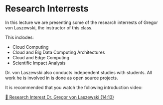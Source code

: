 # Research Interrests

In this lecture we are presenting some of the research interrests of
Gregor von Laszewski, the instructor of this class.

This inclodes:

* Cloud Computing
* Cloud and Big Data Computing Architectures
* Cloud and Edge Computing
* Scientific Impact Analysis

Dr. von Laszewski also conducts independent studies with students. All
work he is involved in is done as open source projects.

It is recommended that you watch the following introduction video:

[:scroll: Research Interest Dr. Gregor von Laszewski
(14:13)](https://www.youtube.com/watch?v=hcN1KvbTN2Y)

